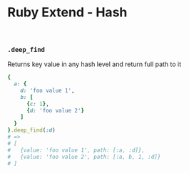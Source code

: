 # Ruby Extend - Hash


<br/>


### `.deep_find`
Returns key value in any hash level and return full path to it
```ruby
{
  a: {
    d: 'foo value 1',
    b: [
      {c: 1},
      {d: 'foo value 2'}
    ]
  }
}.deep_find(:d)
# => 
# [
#   {value: 'foo value 1', path: [:a, :d]},
#   {value: 'foo value 2', path: [:a, b, 1, :d]}
# ]
```
